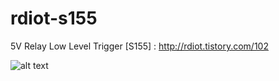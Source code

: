 # rdiot-s155
5V Relay Low Level Trigger [S155] : http://rdiot.tistory.com/102

![alt text](http://cfile26.uf.tistory.com/image/262DC93B57D241AA2857A1)
